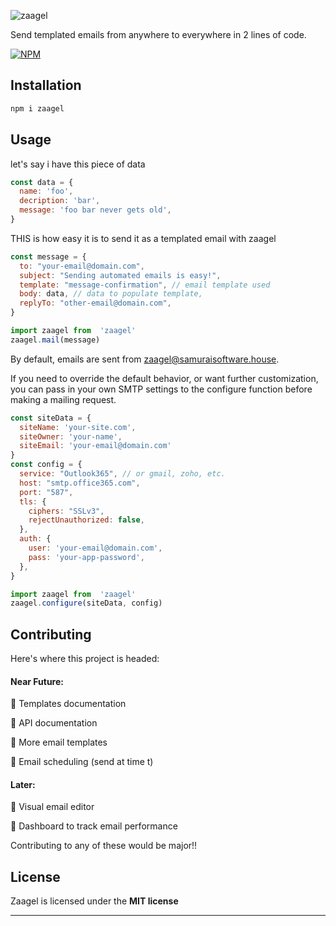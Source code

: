 

![zaagel](https://i.ibb.co/HV0VDH6/Component-3.png)

Send templated emails from anywhere to everywhere in 2 lines of code.

[![NPM](https://nodei.co/npm/zaagel.png?compact=true)](https://nodei.co/npm/zaagel/)

## Installation

``` bash 
npm i zaagel
```

## Usage

let's say i have this piece of data

``` javascript
const data = {
  name: 'foo',
  decription: 'bar',
  message: 'foo bar never gets old',
}
```

THIS is how easy it is to send it as a templated email with zaagel
``` javascript 
const message = {
  to: "your-email@domain.com",
  subject: "Sending automated emails is easy!",
  template: "message-confirmation", // email template used
  body: data, // data to populate template,
  replyTo: "other-email@domain.com",
}

import zaagel from  'zaagel'
zaagel.mail(message)
```


By default, emails are sent from zaagel@samuraisoftware.house.
 
If you need to override the default behavior, or want further customization, you can pass in your own SMTP settings to the configure function before making a mailing request.


``` javascript 
const siteData = {
  siteName: 'your-site.com',
  siteOwner: 'your-name',
  siteEmail: 'your-email@domain.com'
}
const config = { 
  service: "Outlook365", // or gmail, zoho, etc.
  host: "smtp.office365.com",
  port: "587",
  tls: { 
    ciphers: "SSLv3",
    rejectUnauthorized: false,
  },
  auth: {
    user: 'your-email@domain.com',
    pass: 'your-app-password',
  },
}

import zaagel from  'zaagel'
zaagel.configure(siteData, config)
```

## Contributing
Here's where this project is headed:
#### Near Future:
🎁  Templates documentation

🎁  API documentation

🎁  More email templates

🎁  Email scheduling (send at time t)

#### Later:
🤯 Visual email editor

🤯 Dashboard to track email performance 

Contributing to any of these would be major!!

## License

Zaagel is licensed under the **MIT license**

---

